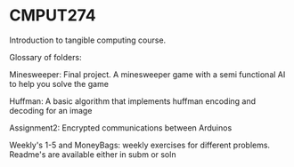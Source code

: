 # CMPUT274
Introduction to tangible computing course.

Glossary of folders:

Minesweeper: Final project.  A minesweeper game with a semi functional AI to help you solve the game

Huffman: A basic algorithm that implements huffman encoding and decoding for an image

Assignment2: Encrypted communications between Arduinos

Weekly's 1-5 and MoneyBags: weekly exercises for different problems.  Readme's are available either in subm or soln
